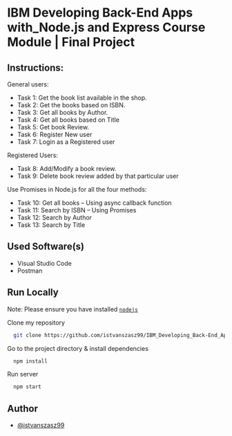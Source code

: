 # IBM Developing Back-End Apps with_Node.js and Express Course Module | Final Project

## Instructions:

General users:
- Task 1: Get the book list available in the shop.
- Task 2: Get the books based on ISBN.
- Task 3: Get all books by Author.
- Task 4: Get all books based on Title
- Task 5: Get book Review.
- Task 6: Register New user
- Task 7: Login as a Registered user

Registered Users:
- Task 8: Add/Modify a book review.
- Task 9: Delete book review added by that particular user

Use Promises in Node.js for all the four methods:

- Task 10: Get all books – Using async callback function
- Task 11: Search by ISBN – Using Promises
- Task 12: Search by Author
- Task 13: Search by Title

## Used Software(s)
- Visual Studio Code
- Postman

## Run Locally

Note: Please ensure you have installed <code><a href="https://nodejs.org/en/download/">nodejs</a></code>

Clone my repository
```bash
  git clone https://github.com/istvanszasz99/IBM_Developing_Back-End_Apps_with_Node.js_and_Express_Course_Module_Final_Project.git
```

Go to the project directory & install dependencies
```bash
  npm install
```

Run server
```bash
  npm start
```

## Author
- [@istvanszasz99](https://www.github.com/istvanszasz99)

